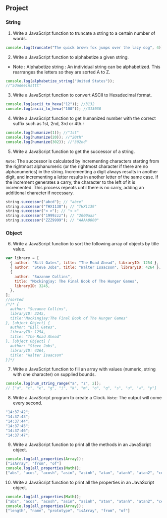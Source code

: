 ## Project

### String

1. Write a JavaScript function to truncate a string to a certain number of words.

```js
console.log(truncate("The quick brown fox jumps over the lazy dog", 4)); // "The quick brown fox"
```

2. Write a JavaScript function to alphabetize a given string.

- Note : Alphabetize string : An individual string can be alphabetized. This rearranges the letters so they are sorted A to Z.

```js
console.log(alphabetize_string("United States"));
//"SUadeeinsttt"
```

3. Write a JavaScript function to convert ASCII to Hexadecimal format.

```js
console.log(ascii_to_hexa("12")); //3132
console.log(ascii_to_hexa("100")); //313030
```

4. Write a JavaScript function to get humanized number with the correct suffix such as 1st, 2nd, 3rd or 4th.r

```js
console.log(humanize(1)); //"1st"
console.log(humanize(20)); //"20th"
console.log(humanize(302)); //"302nd"
```

5. Write a JavaScript function to get the successor of a string.

`Note`: The successor is calculated by incrementing characters starting from the rightmost alphanumeric (or the rightmost character if there are no alphanumerics) in the string. Incrementing a digit always results in another digit, and incrementing a letter results in another letter of the same case. If the increment generates a carry, the character to the left of it is incremented. This process repeats until there is no carry, adding an additional character if necessary.

```js
string.successor("abcd"); // "abce"
string.successor("THX1138"); // "THX1139"
string.successor("< >"); // "< >"
string.successor("1999zzz"); // "2000aaa"
string.successor("ZZZ9999"); // "AAAA0000"
```

### Object

6. Write a JavaScript function to sort the following array of objects by title value.

```js
var library = [
  { author: "Bill Gates", title: "The Road Ahead", libraryID: 1254 },
  { author: "Steve Jobs", title: "Walter Isaacson", libraryID: 4264 },
  {
    author: "Suzanne Collins",
    title: "Mockingjay: The Final Book of The Hunger Games",
    libraryID: 3245,
  },
];
//sorted
/*/* {
  author: "Suzanne Collins",
  libraryID: 3245,
  title:"Mockingjay:The Final Book of The Hunger Games"
}, [object Object] {
  author: "Bill Gates",
  libraryID: 1254,
  title: "The Road Ahead"
}, [object Object] {
  author: "Steve Jobs",
  libraryID: 4264,
  title: "Walter Isaacson"
}]*/
```

7. Write a JavaScript function to fill an array with values (numeric, string with one character) on supplied bounds.

```js
console.log(num_string_range("a", "z", 2));
// ["a", "c", "e", "g", "i", "k", "m", "o", "q", "s", "u", "w", "y"]
```

8. Write a JavaScript program to create a Clock.
   `Note`: The output will come every second.

```js
"14:37:42";
"14:37:43";
"14:37:44";
"14:37:45";
"14:37:46";
"14:37:47";

```

9. Write a JavaScript function to print all the methods in an JavaScript object.

```js
console.log(all_properties(Array));
["isArray", "from", "of"]
console.log(all_properties(Math));
["abs", "acos", "acosh", "asin", "asinh", "atan", "atanh", "atan2", "ceil", "cbrt", "expm1", "clz32", "cos", "cosh", "exp", "floor", "fround", "hypot", "imul", "log", "log1p", "log2", "log10", "max", "min", "pow", "random", "round", "sign", "sin", "sinh", "sqrt", "tan", "tanh", "trunc"]

```

10. Write a JavaScript function to print all the properties in an JavaScript object.

```js
console.log(all_properties(Math));
["abs", "acos", "acosh", "asin", "asinh", "atan", "atanh", "atan2", "ceil", "cbrt", "expm1", "clz32", "cos", "cosh", "exp", "floor", "fround", "hypot", "imul", "log", "log1p", "log2", "log10", "max", "min", "pow", "random", "round", "sign", "sin", "sinh", "sqrt", "tan", "tanh", "trunc", "E", "LN10", "LN2", "LOG10E", "LOG2E", "PI", "SQRT1_2", "SQRT2"]
console.log(all_properties(Array));
["length", "name", "prototype", "isArray", "from", "of"]
```
